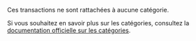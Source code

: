 Ces transactions ne sont rattachées à aucune catégorie.

Si vous souhaitez en savoir plus sur les catégories, consultez la [documentation officielle sur les catégories](https://docs.firefly-iii.org/concepts/categories).